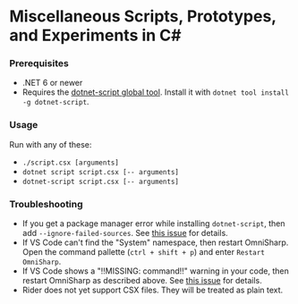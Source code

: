 # Miscellaneous Scripts, Prototypes, and Experiments in C#

### Prerequisites
* .NET 6 or newer
* Requires the [dotnet-script global tool](https://github.com/dotnet-script/dotnet-script). Install it with `dotnet tool install -g dotnet-script`.

### Usage
Run with any of these:
* `./script.csx [arguments]`
* `dotnet script script.csx [-- arguments]`
* `dotnet-script script.csx [-- arguments]`

### Troubleshooting
* If you get a package manager error while installing `dotnet-script`, then add `--ignore-failed-sources`. See [this issue](https://github.com/dotnet/core/issues/1962#issuecomment-740324062) for details.
* If VS Code can't find the "System" namespace, then restart OmniSharp. Open the command pallette (`ctrl + shift + p`) and enter `Restart OmniSharp`.
* If VS Code shows a "!!MISSING: command!!" warning in your code, then restart OmniSharp as described above. See [this issue](https://github.com/OmniSharp/omnisharp-vscode/issues/3003) for details.
* Rider does not yet support CSX files. They will be treated as plain text.